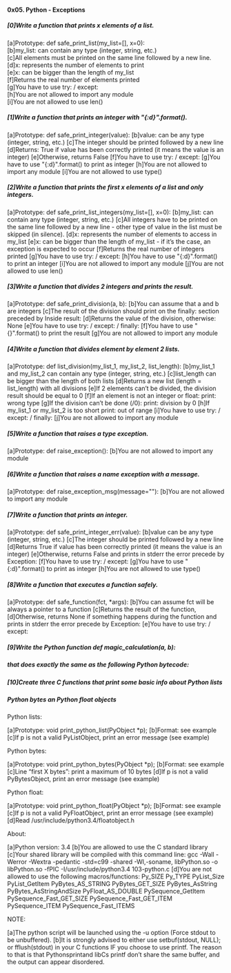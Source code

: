 #### 0x05. Python - Exceptions

##### [0]Write a function that prints x elements of a list.

[a]Prototype: def safe_print_list(my_list=[], x=0): <br>
[b]my_list: can contain any type (integer, string, etc.) <br>
[c]All elements must be printed on the same line followed by a new line. <br>
[d]x: represents the number of elements to print <br>
[e]x: can be bigger than the length of my_list <br>
[f]Returns the real number of elements printed <br>
[g]You have to use try: / except: <br>
[h]You are not allowed to import any module <br>
[i]You are not allowed to use len() <br>

##### [1]Write a function that prints an integer with "{:d}".format().

[a]Prototype: def safe_print_integer(value):
[b]value: can be any type (integer, string, etc.)
[c]The integer should be printed followed by a new line
[d]Returns: True if value has been correctly printed (it means the value is an integer)
[e]Otherwise, returns False
[f]You have to use try: / except:
[g]You have to use "{:d}".format() to print as integer
[h]You are not allowed to import any module
[i]You are not allowed to use type()

##### [2]Write a function that prints the first x elements of a list and only integers.

[a]Prototype: def safe_print_list_integers(my_list=[], x=0):
[b]my_list: can contain any type (integer, string, etc.)
[c]All integers have to be printed on the same line followed
by a new line - other type of value in the list must be skipped (in silence).
[d]x: represents the number of elements to access in my_list
[e]x: can be bigger than the length of my_list - if it’s the case, an exception is expected to occur
[f]Returns the real number of integers printed
[g]You have to use try: / except:
[h]You have to use "{:d}".format() to print an integer
[i]You are not allowed to import any module
[j]You are not allowed to use len()

##### [3]Write a function that divides 2 integers and prints the result.

[a]Prototype: def safe_print_division(a, b):
[b]You can assume that a and b are integers
[c]The result of the division should print on the finally: section preceded by Inside result:
[d]Returns the value of the division, otherwise: None
[e]You have to use try: / except: / finally:
[f]You have to use "{}".format() to print the result
[g]You are not allowed to import any module

##### [4]Write a function that divides element by element 2 lists.

[a]Prototype: def list_division(my_list_1, my_list_2, list_length):
[b]my_list_1 and my_list_2 can contain any type (integer, string, etc.)
[c]list_length can be bigger than the length of both lists
[d]Returns a new list (length = list_length) with all divisions
[e]If 2 elements can’t be divided, the division result should be equal to 0
[f]If an element is not an integer or float:
print: wrong type
[g]If the division can’t be done (/0):
print: division by 0
[h]If my_list_1 or my_list_2 is too short
print: out of range
[i]You have to use try: / except: / finally:
[j]You are not allowed to import any module

##### [5]Write a function that raises a type exception.

[a]Prototype: def raise_exception():
[b]You are not allowed to import any module

##### [6]Write a function that raises a name exception with a message.

[a]Prototype: def raise_exception_msg(message=""):
[b]You are not allowed to import any module

##### [7]Write a function that prints an integer.

[a]Prototype: def safe_print_integer_err(value):
[b]value can be any type (integer, string, etc.)
[c]The integer should be printed followed by a new line
[d]Returns True if value has been correctly printed (it means the value is an integer)
[e]Otherwise, returns False and prints in stderr the error precede by Exception:
[f]You have to use try: / except:
[g]You have to use "{:d}".format() to print as integer
[h]You are not allowed to use type()

##### [8]Write a function that executes a function safely.

[a]Prototype: def safe_function(fct, *args):
[b]You can assume fct will be always a pointer to a function
[c]Returns the result of the function,
[d]Otherwise, returns None if something happens during the
function and prints in stderr the error precede by Exception:
[e]You have to use try: / except:

##### [9]Write the Python function def magic_calculation(a, b):
##### that does exactly the same as the following Python bytecode:

##### [10]Create three C functions that print some basic info about Python lists
##### Python bytes an Python float objects

Python lists:

[a]Prototype: void print_python_list(PyObject *p);
[b]Format: see example
[c]If p is not a valid PyListObject, print an error message (see example)

Python bytes:

[a]Prototype: void print_python_bytes(PyObject *p);
[b]Format: see example
[c]Line “first X bytes”: print a maximum of 10 bytes
[d]If p is not a valid PyBytesObject, print an error message (see example)

Python float:

[a]Prototype: void print_python_float(PyObject *p);
[b]Format: see example
[c]If p is not a valid PyFloatObject, print an error message (see example)
[d]Read /usr/include/python3.4/floatobject.h

About:

[a]Python version: 3.4
[b]You are allowed to use the C standard library
[c]Your shared library will be compiled with this command line:
gcc -Wall -Werror -Wextra -pedantic -std=c99 -shared -Wl,-soname,
libPython.so -o libPython.so -fPIC -I/usr/include/python3.4 103-python.c
[d]You are not allowed to use the following macros/functions:
Py_SIZE
Py_TYPE
PyList_Size
PyList_GetItem
PyBytes_AS_STRING
PyBytes_GET_SIZE
PyBytes_AsString
PyBytes_AsStringAndSize
PyFloat_AS_DOUBLE
PySequence_GetItem
PySequence_Fast_GET_SIZE
PySequence_Fast_GET_ITEM
PySequence_ITEM
PySequence_Fast_ITEMS

NOTE:

[a]The python script will be launched using the -u option (Force stdout to be unbuffered).
[b]It is strongly advised to either use setbuf(stdout, NULL);
or fflush(stdout) in your C functions IF you choose to use printf.
The reason to that is that Pythonsprintand libCs printf don’t share
the same buffer, and the output can appear disordered.
